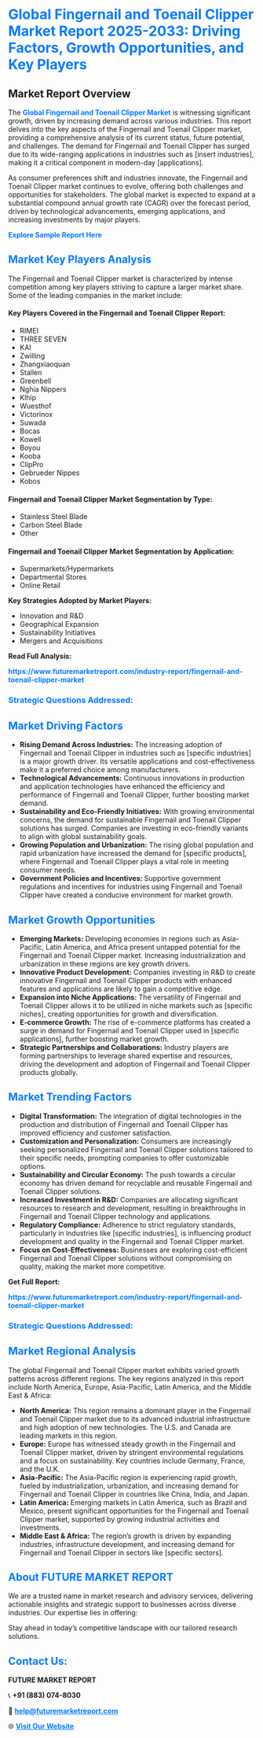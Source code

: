 <h1 style="color: #007BFF;">Global Fingernail and Toenail Clipper Market Report 2025-2033: Driving Factors, Growth Opportunities, and Key Players</h1>

<section id="overview">
<h2>Market Report Overview</h2>
<p>The <a href="https://www.futuremarketreport.com/industry-report/fingernail-and-toenail-clipper-market" style="color: #007BFF; text-decoration: none;"><strong>Global Fingernail and Toenail Clipper Market</strong></a> is witnessing significant growth, driven by increasing demand across various industries. This report delves into the key aspects of the Fingernail and Toenail Clipper market, providing a comprehensive analysis of its current status, future potential, and challenges. The demand for Fingernail and Toenail Clipper has surged due to its wide-ranging applications in industries such as [insert industries], making it a critical component in modern-day [applications].</p>
<p>As consumer preferences shift and industries innovate, the Fingernail and Toenail Clipper market continues to evolve, offering both challenges and opportunities for stakeholders. The global market is expected to expand at a substantial compound annual growth rate (CAGR) over the forecast period, driven by technological advancements, emerging applications, and increasing investments by major players.</p>
</section>

<section id="overview">
<p><a href="https://www.futuremarketreport.com/request-sample/reportId=40366" style="color: #007BFF; text-decoration: none;"><strong>Explore Sample Report Here</strong></a></p>
</section>

<section id="key-players">
<h2 style="color: #007BFF;">Market Key Players Analysis</h2>
<p>The Fingernail and Toenail Clipper market is characterized by intense competition among key players striving to capture a larger market share. Some of the leading companies in the market include:</p>
<h4>Key Players Covered in the Fingernail and Toenail Clipper Report:</h4>
<ul><li>RIMEI</li><li>THREE SEVEN</li><li>KAI</li><li>Zwilling</li><li>Zhangxiaoquan</li><li>Stallen</li><li>Greenbell</li><li>Nghia Nippers</li><li>Klhip</li><li>Wuesthof</li><li>Victorinox</li><li>Suwada</li><li>Bocas</li><li>Kowell</li><li>Boyou</li><li>Kooba</li><li>ClipPro</li><li>Gebrueder Nippes</li><li>Kobos</li></ul>
<h4>Fingernail and Toenail Clipper Market Segmentation by Type:</h4>
<ul><li>Stainless Steel Blade</li><li>Carbon Steel Blade</li><li>Other</li></ul>

<h4>Fingernail and Toenail Clipper Market Segmentation by Application:</h4>
<ul><li>Supermarkets/Hypermarkets</li><li>Departmental Stores</li><li>Online Retail</li></ul>
<p><strong>Key Strategies Adopted by Market Players:</strong></p>
<ul>
<li>Innovation and R&D</li>
<li>Geographical Expansion</li>
<li>Sustainability Initiatives</li>
<li>Mergers and Acquisitions</li>
</ul>
</section>

<section>
<p><strong>Read Full Analysis: </strong></p><a href="https://www.futuremarketreport.com/industry-report/fingernail-and-toenail-clipper-market" style="color: #007BFF; text-decoration: none;"><strong>https://www.futuremarketreport.com/industry-report/fingernail-and-toenail-clipper-market</strong></a>
<h3 style="color: #007BFF;">Strategic Questions Addressed:</h3>
</section>

<section id="driving-factors">
<h2 style="color: #007BFF;">Market Driving Factors</h2>
<ul>
<li><strong>Rising Demand Across Industries:</strong> The increasing adoption of Fingernail and Toenail Clipper in industries such as [specific industries] is a major growth driver. Its versatile applications and cost-effectiveness make it a preferred choice among manufacturers.</li>
<li><strong>Technological Advancements:</strong> Continuous innovations in production and application technologies have enhanced the efficiency and performance of Fingernail and Toenail Clipper, further boosting market demand.</li>
<li><strong>Sustainability and Eco-Friendly Initiatives:</strong> With growing environmental concerns, the demand for sustainable Fingernail and Toenail Clipper solutions has surged. Companies are investing in eco-friendly variants to align with global sustainability goals.</li>
<li><strong>Growing Population and Urbanization:</strong> The rising global population and rapid urbanization have increased the demand for [specific products], where Fingernail and Toenail Clipper plays a vital role in meeting consumer needs.</li>
<li><strong>Government Policies and Incentives:</strong> Supportive government regulations and incentives for industries using Fingernail and Toenail Clipper have created a conducive environment for market growth.</li>
</ul>
</section>

<section id="growth-opportunities">
<h2 style="color: #007BFF;">Market Growth Opportunities</h2>
<ul>
<li><strong>Emerging Markets:</strong> Developing economies in regions such as Asia-Pacific, Latin America, and Africa present untapped potential for the Fingernail and Toenail Clipper market. Increasing industrialization and urbanization in these regions are key growth drivers.</li>
<li><strong>Innovative Product Development:</strong> Companies investing in R&D to create innovative Fingernail and Toenail Clipper products with enhanced features and applications are likely to gain a competitive edge.</li>
<li><strong>Expansion into Niche Applications:</strong> The versatility of Fingernail and Toenail Clipper allows it to be utilized in niche markets such as [specific niches], creating opportunities for growth and diversification.</li>
<li><strong>E-commerce Growth:</strong> The rise of e-commerce platforms has created a surge in demand for Fingernail and Toenail Clipper used in [specific applications], further boosting market growth.</li>
<li><strong>Strategic Partnerships and Collaborations:</strong> Industry players are forming partnerships to leverage shared expertise and resources, driving the development and adoption of Fingernail and Toenail Clipper products globally.</li>
</ul>
</section>

<section id="trending-factors">
<h2 style="color: #007BFF;">Market Trending Factors</h2>
<ul>
<li><strong>Digital Transformation:</strong> The integration of digital technologies in the production and distribution of Fingernail and Toenail Clipper has improved efficiency and customer satisfaction.</li>
<li><strong>Customization and Personalization:</strong> Consumers are increasingly seeking personalized Fingernail and Toenail Clipper solutions tailored to their specific needs, prompting companies to offer customizable options.</li>
<li><strong>Sustainability and Circular Economy:</strong> The push towards a circular economy has driven demand for recyclable and reusable Fingernail and Toenail Clipper solutions.</li>
<li><strong>Increased Investment in R&D:</strong> Companies are allocating significant resources to research and development, resulting in breakthroughs in Fingernail and Toenail Clipper technology and applications.</li>
<li><strong>Regulatory Compliance:</strong> Adherence to strict regulatory standards, particularly in industries like [specific industries], is influencing product development and quality in the Fingernail and Toenail Clipper market.</li>
<li><strong>Focus on Cost-Effectiveness:</strong> Businesses are exploring cost-efficient Fingernail and Toenail Clipper solutions without compromising on quality, making the market more competitive.</li>
</ul>
</section>

<section>
<p><strong>Get Full Report: </strong></p><a href="https://www.futuremarketreport.com/industry-report/fingernail-and-toenail-clipper-market" style="color: #007BFF; text-decoration: none;"><strong>https://www.futuremarketreport.com/industry-report/fingernail-and-toenail-clipper-market</strong></a>
<h3 style="color: #007BFF;">Strategic Questions Addressed:</h3>
</section>


<section id="regional-analysis">
<h2 style="color: #007BFF;">Market Regional Analysis</h2>
<p>The global Fingernail and Toenail Clipper market exhibits varied growth patterns across different regions. The key regions analyzed in this report include North America, Europe, Asia-Pacific, Latin America, and the Middle East & Africa:</p>
<ul>
<li><strong>North America:</strong> This region remains a dominant player in the Fingernail and Toenail Clipper market due to its advanced industrial infrastructure and high adoption of new technologies. The U.S. and Canada are leading markets in this region.</li>
<li><strong>Europe:</strong> Europe has witnessed steady growth in the Fingernail and Toenail Clipper market, driven by stringent environmental regulations and a focus on sustainability. Key countries include Germany, France, and the U.K.</li>
<li><strong>Asia-Pacific:</strong> The Asia-Pacific region is experiencing rapid growth, fueled by industrialization, urbanization, and increasing demand for Fingernail and Toenail Clipper in countries like China, India, and Japan.</li>
<li><strong>Latin America:</strong> Emerging markets in Latin America, such as Brazil and Mexico, present significant opportunities for the Fingernail and Toenail Clipper market, supported by growing industrial activities and investments.</li>
<li><strong>Middle East & Africa:</strong> The region’s growth is driven by expanding industries, infrastructure development, and increasing demand for Fingernail and Toenail Clipper in sectors like [specific sectors].</li>
</ul>
</section>

<footer>
<h2 style="color: #007BFF;">About FUTURE MARKET REPORT</h2>
<p>We are a trusted name in market research and advisory services, delivering actionable insights and strategic support to businesses across diverse industries. Our expertise lies in offering:</p>

<p>Stay ahead in today’s competitive landscape with our tailored research solutions.</p>

<h2 style="color: #007BFF;">Contact Us:</h2>
<p><strong>FUTURE MARKET REPORT</strong></p>
<p>📞 <strong>+91 (883) 074-8030</strong></p>
<p>📧 <strong><a href="mailto:help@futuremarketreport.com" style="color: #007BFF;">help@futuremarketreport.com</a></strong></p>
<p>🌐 <strong><a href="https://www.futuremarketreport.com/" style="color: #007BFF;">Visit Our Website</a></strong></p>
</footer>